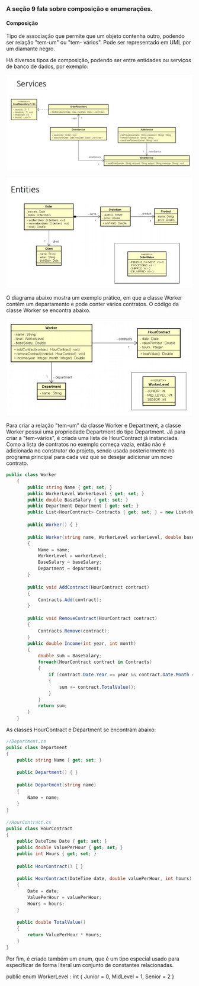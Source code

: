 ### A seção 9 fala sobre composição e enumerações.

#### Composição

Tipo de associação que permite que um objeto contenha outro, podendo ser relação "tem-um" ou "tem- vários". Pode ser representado em UML por um diamante negro.

Há diversos tipos de composição, podendo ser entre entidades ou serviços de banco de dados, por exemplo:

![diagrama2](https://github.com/andersonmendrot/estudo-csharp/blob/master/Secao9Udemy/diagrama2.jpg)

![diagrama3](https://github.com/andersonmendrot/estudo-csharp/blob/master/Secao9Udemy/diagrama3.jpg)

O diagrama abaixo mostra um exemplo prático, em que a classe Worker contém um departamento e pode conter vários contratos. O código da classe Worker se encontra abaixo.

![diagrama](https://github.com/andersonmendrot/estudo-csharp/blob/master/Secao9Udemy/diagrama.jpg)

Para criar a relação "tem-um" da classe Worker e Department, a classe Worker possui uma propriedade Department do tipo Department. Já para criar a "tem-vários", é criada uma lista de HourContract já instanciada. Como a lista de contratos no exemplo começa vazia, então não é adicionada no construtor do projeto, sendo usada posteriormente no programa principal para cada vez que se desejar adicionar um novo contrato. 

```csharp
public class Worker
    {
        public string Name { get; set; }
        public WorkerLevel WorkerLevel { get; set; }
        public double BaseSalary { get; set; }
        public Department Department { get; set; }
        public List<HourContract> Contracts { get; set; } = new List<HourContract>();

        public Worker() { }

        public Worker(string name, WorkerLevel workerLevel, double baseSalary, Department department)
        {
            Name = name;
            WorkerLevel = workerLevel;
            BaseSalary = baseSalary;
            Department = department;
        }

        public void AddContract(HourContract contract)
        {
            Contracts.Add(contract);
        }

        public void RemoveContract(HourContract contract)
        {
            Contracts.Remove(contract);
        }
        public double Income(int year, int month)
        {
            double sum = BaseSalary;
            foreach(HourContract contract in Contracts)
            {
                if (contract.Date.Year == year && contract.Date.Month == month)
                {
                    sum += contract.TotalValue();
                }
            }
            return sum;
        }
    }
```

As classes HourContract e Department se encontram abaixo:

```csharp
//Department.cs
public class Department
{
    public string Name { get; set; }

    public Department() { }

    public Department(string name)
    {
        Name = name;
    }
}

//HourContract.cs
public class HourContract
{
    public DateTime Date { get; set; }
    public double ValuePerHour { get; set; }
    public int Hours { get; set; }

    public HourContract() { }

    public HourContract(DateTime date, double valuePerHour, int hours)
    {
        Date = date;
        ValuePerHour = valuePerHour;
        Hours = hours;
    }

    public double TotalValue()
    {
        return ValuePerHour * Hours;
    }
}
```

Por fim, é criado também um enum, que é um tipo especial usado para especificar de forma literal um conjunto
de constantes relacionadas.

public enum WorkerLevel : int
    {
        Junior = 0,
        MidLevel = 1,
        Senior = 2
    }

